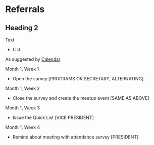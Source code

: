 # Referrals

## Heading 2

Text

* List


As suggested by [Calendar](../Policies/Calendar.md)

Month 1, Week 1
* Open the survey [PROGRAMS OR SECRETARY, ALTERNATING]

Month 1, Week 2
* Close the survey and create the meetup event [SAME AS ABOVE]

Month 1, Week 3
* Issue the Quick List [VICE PRESIDENT]

Month 1, Week 4
* Remind about meeting with attendance survey [PRESIDENT]